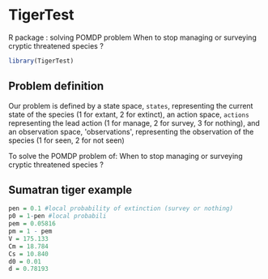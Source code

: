 # TigerTest
R package : solving POMDP problem When to stop managing or surveying cryptic threatened species ?

``` r
library(TigerTest)
```

## Problem definition

Our problem is defined by a state space, `states`, representing the 
current state of the species (1 for extant, 2 for extinct), an action space, `actions`
representing the lead action (1 for manage, 2 for survey, 3 for nothing), and an observation 
space, 'observations', representing the observation of the species (1 for seen, 2 for not seen)

To solve the POMDP problem of: When to stop managing or surveying cryptic threatened species ?

## Sumatran tiger example
``` r
pen = 0.1 #local probability of extinction (survey or nothing)
p0 = 1-pen #local probabili
pem = 0.05816
pm = 1 - pem
V = 175.133
Cm = 18.784
Cs = 10.840
d0 = 0.01
d = 0.78193
```

